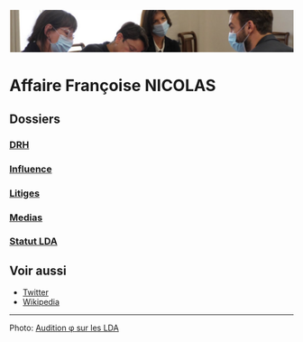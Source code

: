![image-mise-en-avant](../_aux/phi.png)

# Affaire Françoise NICOLAS

## Dossiers
### [DRH](./drh.md)
### [Influence](./influence.md)
### [Litiges](./litiges.md)
### [Medias](./medias.md)
### [Statut LDA](./reqlda.md)

## Voir aussi
* [Twitter](https://twitter.com/FranoiseNicolas)
* [Wikipedia](https://fr.wikipedia.org/wiki/Fran%C3%A7oise_Nicolas_(diplomate))

---
Photo: [Audition φ sur les LDA](attrib.md#phi)
